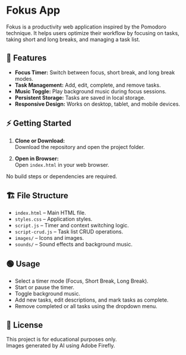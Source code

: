 # Fokus App

Fokus is a productivity web application inspired by the Pomodoro technique. It helps users optimize their workflow by focusing on tasks, taking short and long breaks, and managing a task list.

## 🚀 Features

- **Focus Timer:** Switch between focus, short break, and long break modes.
- **Task Management:** Add, edit, complete, and remove tasks.
- **Music Toggle:** Play background music during focus sessions.
- **Persistent Storage:** Tasks are saved in local storage.
- **Responsive Design:** Works on desktop, tablet, and mobile devices.

## ⚡ Getting Started

1. **Clone or Download:**  
   Download the repository and open the project folder.

2. **Open in Browser:**  
   Open `index.html` in your web browser.

No build steps or dependencies are required.

## 🏗️ File Structure

- `index.html` – Main HTML file.
- `styles.css` – Application styles.
- `script.js` – Timer and context switching logic.
- `script-crud.js` – Task list CRUD operations.
- `images/` – Icons and images.
- `sounds/` – Sound effects and background music.

## 🟢 Usage

- Select a timer mode (Focus, Short Break, Long Break).
- Start or pause the timer.
- Toggle background music.
- Add new tasks, edit descriptions, and mark tasks as complete.
- Remove completed or all tasks using the dropdown menu.

## 📝 License

This project is for educational purposes only.  
Images generated by AI using Adobe Firefly.
